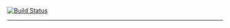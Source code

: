 [![Build Status](https://travis-ci.org/CocotteRoom/CocotteRoom.github.io.svg?branch=develop)](https://travis-ci.org/CocotteRoom/CocotteRoom.github.io)

---
